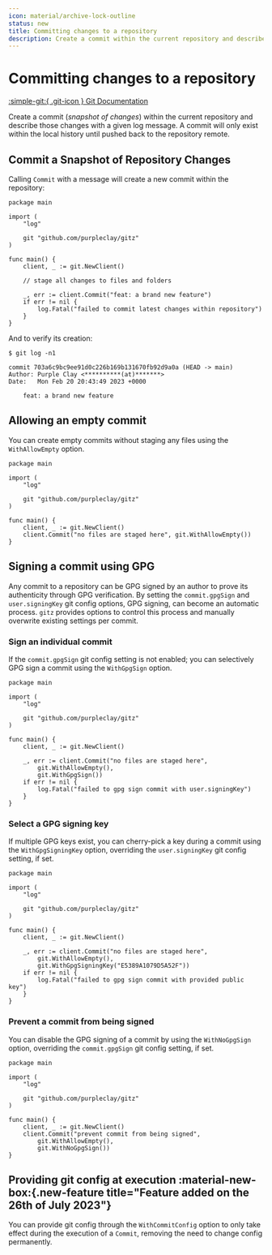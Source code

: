 ```yaml
---
icon: material/archive-lock-outline
status: new
title: Committing changes to a repository
description: Create a commit within the current repository and describe those changes with a given log message
---
```


# Committing changes to a repository

[:simple-git:{ .git-icon } Git Documentation](https://git-scm.com/docs/git-commit)

Create a commit (_snapshot of changes_) within the current repository and describe those changes with a given log message. A commit will only exist within the local history until pushed back to the repository remote.

## Commit a Snapshot of Repository Changes

Calling `Commit` with a message will create a new commit within the repository:

```{ .go .select linenums="1" }
package main

import (
    "log"

    git "github.com/purpleclay/gitz"
)

func main() {
    client, _ := git.NewClient()

    // stage all changes to files and folders

    _, err := client.Commit("feat: a brand new feature")
    if err != nil {
        log.Fatal("failed to commit latest changes within repository")
    }
}
```

And to verify its creation:

```{ .text .no-select .no-copy }
$ git log -n1

commit 703a6c9bc9ee91d0c226b169b131670fb92d9a0a (HEAD -> main)
Author: Purple Clay <**********(at)*******>
Date:   Mon Feb 20 20:43:49 2023 +0000

    feat: a brand new feature
```

## Allowing an empty commit

You can create empty commits without staging any files using the `WithAllowEmpty` option.

```{ .go .select linenums="1" }
package main

import (
    "log"

    git "github.com/purpleclay/gitz"
)

func main() {
    client, _ := git.NewClient()
    client.Commit("no files are staged here", git.WithAllowEmpty())
}
```

## Signing a commit using GPG

Any commit to a repository can be GPG signed by an author to prove its authenticity through GPG verification. By setting the `commit.gpgSign` and `user.signingKey` git config options, GPG signing, can become an automatic process. `gitz` provides options to control this process and manually overwrite existing settings per commit.

### Sign an individual commit

If the `commit.gpgSign` git config setting is not enabled; you can selectively GPG sign a commit using the `WithGpgSign` option.

```{ .go .select linenums="1" }
package main

import (
    "log"

    git "github.com/purpleclay/gitz"
)

func main() {
    client, _ := git.NewClient()

    _, err := client.Commit("no files are staged here",
        git.WithAllowEmpty(),
        git.WithGpgSign())
    if err != nil {
        log.Fatal("failed to gpg sign commit with user.signingKey")
    }
}
```

### Select a GPG signing key

If multiple GPG keys exist, you can cherry-pick a key during a commit using the `WithGpgSigningKey` option, overriding the `user.signingKey` git config setting, if set.

```{ .go .select linenums="1" }
package main

import (
    "log"

    git "github.com/purpleclay/gitz"
)

func main() {
    client, _ := git.NewClient()

    _, err := client.Commit("no files are staged here",
        git.WithAllowEmpty(),
        git.WithGpgSigningKey("E5389A1079D5A52F"))
    if err != nil {
        log.Fatal("failed to gpg sign commit with provided public key")
    }
}
```

### Prevent a commit from being signed

You can disable the GPG signing of a commit by using the `WithNoGpgSign` option, overriding the `commit.gpgSign` git config setting, if set.

```{ .go .select linenums="1" }
package main

import (
    "log"

    git "github.com/purpleclay/gitz"
)

func main() {
    client, _ := git.NewClient()
    client.Commit("prevent commit from being signed",
        git.WithAllowEmpty(),
        git.WithNoGpgSign())
}
```

## Providing git config at execution :material-new-box:{.new-feature title="Feature added on the 26th of July 2023"}

You can provide git config through the `WithCommitConfig` option to only take effect during the execution of a `Commit`, removing the need to change config permanently.

